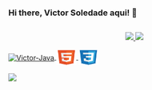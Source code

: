 ### Hi there, Victor Soledade aqui! 👋
##
<div align="center">
    <a href="https://github.com/victorSoledade">
    <img height="180em" src="https://github-readme-stats.vercel.app/api?username=victorSoledade&show_icons=true&theme=dark&include_all_commits=true&count_private=true"/>
    <img height="180em" src="https://github-readme-stats.vercel.app/api/top-langs/?username=victorSoledade&layout=compact&langs_count=7&theme=dark"/>
  </div>
  <br>
  <div style="display: inline_block">
    <img align="center" alt="Victor-Java"height="30" width="40" src="https://cdn.jsdelivr.net/gh/devicons/devicon/icons/java/java-original.svg" />
    <img align="center" alt="Victor-HTML" height="30" width="40" src="https://raw.githubusercontent.com/devicons/devicon/master/icons/html5/html5-original.svg">
    <img align="center" alt="Victor-CSS" height="30" width="40" src="https://raw.githubusercontent.com/devicons/devicon/master/icons/css3/css3-original.svg">
  </div>
<br>
  <div>
    <a href="https://www.linkedin.com/in/victor-soledade-761261232" target="_blank"><img src="https://img.shields.io/badge/-LinkedIn-%230077B5?style=for-the-badge&logo=linkedin&logoColor=white" target="_blank"></a> 
  </div>



<!--
**victorSoledade/victorSoledade** is a ✨ _special_ ✨ repository because its `README.md` (this file) appears on your GitHub profile.

Here are some ideas to get you started:

- 🔭 I’m currently working on ...
- 🌱 I’m currently learning ...
- 👯 I’m looking to collaborate on ...
- 🤔 I’m looking for help with ...
- 💬 Ask me about ...
- 📫 How to reach me: ...
- 😄 Pronouns: ...
- ⚡ Fun fact: ...
-->
